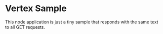 Vertex Sample
=============

This node application is just a tiny sample that responds with the same text to all GET requests.
